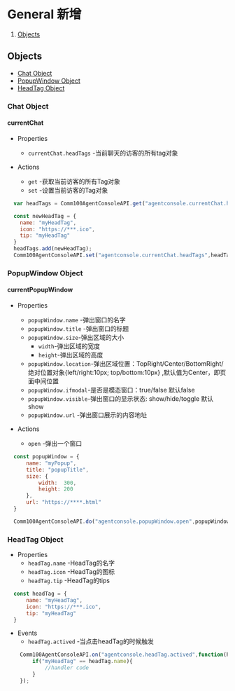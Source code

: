 # General 新增

1. [Objects](#objects)

## Objects
  - [Chat Object](#chat-object)
  - [PopupWindow Object](#popupWindow-object)
  - [HeadTag Object](#headTag-object)

### Chat Object
#### currentChat
- Properties
   + `currentChat.headTags` -当前聊天的访客的所有tag对象


- Actions
   + `get` -获取当前访客的所有Tag对象
   + `set` -设置当前访客的Tag对象

```javascript
  var headTags = Comm100AgentConsoleAPI.get("agentconsole.currentChat.headTags");

  const newHeadTag = {
    name: "myHeadTag",
    icon: "https://***.ico",
    tip: "myHeadTag"
  }
  headTags.add(newHeadTag);
  Comm100AgentConsoleAPI.set("agentconsole.currentChat.headTags",headTags);
```

### PopupWindow Object
#### currentPopupWindow
- Properties
    + `popupWindow.name` -弹出窗口的名字
    + `popupWindow.title` -弹出窗口的标题
    + `popupWindow.size`-弹出区域的大小
      * `width`-弹出区域的宽度
      * `height`-弹出区域的高度
    + `popupWindow.location`-弹出区域位置：TopRight/Center/BottomRight/绝对位置对象{left/right:10px; top/bottom:10px} ,默认值为Center，即页面中间位置
    + `popupWindow.ifmodal`-是否是模态窗口：true/false 默认false
    + `popupWindow.visible`-弹出窗口的显示状态: show/hide/toggle 默认show
    + `popupWindow.url` -弹出窗口展示的内容地址


- Actions
  + `open` -弹出一个窗口
    
```javascript
  const popupWindow = {
      name: "myPopup",
      title: "popupTitle",
      size: {
          width:  300,
          height: 200
      },
      url: "https://****.html"
  }

  Comm100AgentConsoleAPI.do("agentconsole.popupWindow.open",popupWindow);
```

### HeadTag Object
- Properties
  + `headTag.name` -HeadTag的名字
  + `headTag.icon` -HeadTag的图标
  + `headTag.tip` -HeadTag的tips

```javascript
  const headTag = {
      name: "myHeadTag",
      icon: "https://***.ico",
      tip: "myHeadTag"
  }
```

- Events
  + `headTag.actived` -当点击headTag的时候触发

```javascript
    Comm100AgentConsoleAPI.on("agentconsole.headTag.actived",function(headTag){
        if("myHeadTag" == headTag.name){
            //handler code
        }
    });
``` 
